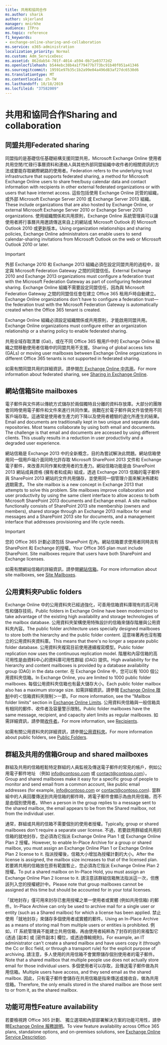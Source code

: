```yaml
---
title: 共用和協同合作
ms.author: sharik
author: skjerland
manager: mnirkhe
audience: ITPro
ms.topic: reference
f1_keywords:
- exchange-online-sharing-and-collaboration
ms.service: o365-administration
localization_priority: Normal
ms.custom: Adm_ServiceDesc
ms.assetid: 862dab54-701f-4014-a594-0b71e03772d2
ms.openlocfilehash: b544ebc38b4a1f79477b773bc91b40f051a41346
ms.sourcegitcommit: 19591e97b35c1b2a99e04a496d83af27dc6530d6
ms.translationtype: MT
ms.contentlocale: zh-TW
ms.lasthandoff: 10/18/2019
ms.locfileid: "37582009"
---
```

# <a name="sharing-and-collaboration"></a><span data-ttu-id="7387b-102">共用和協同合作</span><span class="sxs-lookup"><span data-stu-id="7387b-102">Sharing and collaboration</span></span>

## <a name="federated-sharing"></a><span data-ttu-id="7387b-103">同盟共用</span><span class="sxs-lookup"><span data-stu-id="7387b-103">Federated sharing</span></span>

<span data-ttu-id="7387b-104">同盟指的是基礎信任基礎結構支援同盟共用，Microsoft Exchange Online 使用者共用空閒/忙碌行事曆資料和連絡人與其他外部同盟組織中收件者的相關資訊的方法或要能存取網際網路的使用者。</span><span class="sxs-lookup"><span data-stu-id="7387b-104">Federation refers to the underlying trust infrastructure that supports federated sharing, a method for Microsoft Exchange Online users to share free/busy calendar data and contact information with recipients in other external federated organizations or with users that have internet access.</span></span> <span data-ttu-id="7387b-105">這些包括使用 Exchange Online 託管的組織，或外部 Microsoft Exchange Server 2010 或 Exchange Server 2013 組織。</span><span class="sxs-lookup"><span data-stu-id="7387b-105">These include organizations that are also hosted by Exchange Online, or external Microsoft Exchange Server 2010 or Exchange Server 2013 organizations.</span></span> <span data-ttu-id="7387b-106">使用組織關係和共用原則，Exchange Online 系統管理員可以讓使用者將行事曆共用邀請傳送來自上的網站或 Microsoft Outlook 的 Microsoft Outlook 2010 或更新版本。</span><span class="sxs-lookup"><span data-stu-id="7387b-106">Using organization relationships and sharing policies, Exchange Online administrators can enable users to send calendar-sharing invitations from Microsoft Outlook on the web or Microsoft Outlook 2010 or later.</span></span>
  
> [!IMPORTANT]
>  <span data-ttu-id="7387b-107">外部 Exchange 2010 和 Exchange 2013 組織必須在設定同盟共用的過程中，設定與 Microsoft Federation Gateway 之間的同盟信任。</span><span class="sxs-lookup"><span data-stu-id="7387b-107">External Exchange 2010 and Exchange 2013 organizations must configure a federation trust with the Microsoft Federation Gateway as part of configuring federated sharing.</span></span> <span data-ttu-id="7387b-108">Exchange Online 組織不需要設定同盟信任，因為與 Microsoft Federation Gateway 之間的同盟信任會在建立 Office 365 租用戶時自動建立。</span><span class="sxs-lookup"><span data-stu-id="7387b-108">Exchange Online organizations don't have to configure a federation trust—the federation trust with the Microsoft Federation Gateway is automatically created when the Office 365 tenant is created.</span></span> 
>
>  <span data-ttu-id="7387b-109">Exchange Online 組織必須設定組織關係或共用原則，才能啟用同盟共用。</span><span class="sxs-lookup"><span data-stu-id="7387b-109">Exchange Online organizations must configure either an organization relationship or a sharing policy to enable federated sharing.</span></span> 
>
>  <span data-ttu-id="7387b-110">共用全域存取清單 (Gal)，或在不同 Office 365 租用戶中的 Exchange Online 組織之間移動使用者信箱中的同盟共用不支援。</span><span class="sxs-lookup"><span data-stu-id="7387b-110">Sharing of global access lists (GALs) or moving user mailboxes between Exchange Online organizations in different Office 365 tenants is not supported in federated sharing.</span></span> 
  
<span data-ttu-id="7387b-111">如需有關同盟共用的詳細資訊，請參閱[在 Exchange Online 中共用](https://go.microsoft.com/fwlink/p/?LinkId=271774)。</span><span class="sxs-lookup"><span data-stu-id="7387b-111">For more information about federated sharing, see [Sharing in Exchange Online](https://go.microsoft.com/fwlink/p/?LinkId=271774).</span></span>
  
## <a name="site-mailboxes"></a><span data-ttu-id="7387b-112">網站信箱</span><span class="sxs-lookup"><span data-stu-id="7387b-112">Site mailboxes</span></span>

<span data-ttu-id="7387b-p103">電子郵件與文件將以傳統方式儲存於兩個獨特且分離的資料存放庫。大部分的團隊會同時使用電子郵件和文件來進行共同作業。挑戰在於電子郵件與文件皆使用不同客戶端存取。這通常是使用者生產力的下降以及使用者體驗的退化所產生的結果。</span><span class="sxs-lookup"><span data-stu-id="7387b-p103">Email and documents are traditionally kept in two unique and separate data repositories. Most teams collaborate by using both email and documents. The challenge is that email and documents are accessed by using different clients. This usually results in a reduction in user productivity and a degraded user experience.</span></span>
  
<span data-ttu-id="7387b-p104">網站信箱是 Exchange 2013 中的全新概念，目的為嘗試解決此問題。網站信箱使用同一個用戶端介面同時允許存取 Microsoft SharePoint 2013 文件和 Exchange 電子郵件，來改善共同作業和使用者的生產力。網站信箱功能是由 SharePoint 2013 網站成員資格 (擁有者和成員) 組成，透過 Exchange 2013 信箱的電子郵件與 SharePoint 2013 網站的文件共用儲存，並使用同一個管理介面來解決佈建和週期需求。</span><span class="sxs-lookup"><span data-stu-id="7387b-p104">The site mailbox is a new concept in Exchange 2013 that attempts to solve this problem. Site mailboxes improve collaboration and user productivity by using the same client interface to allow access to both Microsoft SharePoint 2013 documents and Exchange email. A site mailbox functionally consists of SharePoint 2013 site membership (owners and members), shared storage through an Exchange 2013 mailbox for email messages and a SharePoint 2013 site for documents, and a management interface that addresses provisioning and life cycle needs.</span></span>
  
> [!IMPORTANT]
> <span data-ttu-id="7387b-p105">您的 Office 365 計劃必須包括 SharePoint 在內。網站信箱要求使用者同時具有 SharePoint 和 Exchange 的授權。</span><span class="sxs-lookup"><span data-stu-id="7387b-p105">Your Office 365 plan must include SharePoint. Site mailboxes require that users have both SharePoint and Exchange licenses.</span></span> 
  
<span data-ttu-id="7387b-122">如需有關網站信箱的詳細資訊，請參閱[網站信箱](https://go.microsoft.com/fwlink/p/?LinkId=271789)。</span><span class="sxs-lookup"><span data-stu-id="7387b-122">For more information about site mailboxes, see [Site Mailboxes](https://go.microsoft.com/fwlink/p/?LinkId=271789).</span></span>
  
## <a name="public-folders"></a><span data-ttu-id="7387b-123">公用資料夾</span><span class="sxs-lookup"><span data-stu-id="7387b-123">Public folders</span></span>

<span data-ttu-id="7387b-124">Exchange Online 中的公用資料夾已經過強化，可善用信箱資料庫現有的高可用性和儲存技術。</span><span class="sxs-lookup"><span data-stu-id="7387b-124">Public folders in Exchange Online have been modernized to take advantage of the existing high availability and storage technologies of the mailbox database.</span></span> <span data-ttu-id="7387b-125">公用資料夾架構使用特殊設計的信箱來儲存階層與公用資料夾內容。</span><span class="sxs-lookup"><span data-stu-id="7387b-125">The public folder architecture uses specially designed mailboxes to store both the hierarchy and the public folder content.</span></span> <span data-ttu-id="7387b-126">這意味著再也沒有獨立的公用資料夾資料庫。</span><span class="sxs-lookup"><span data-stu-id="7387b-126">This means that there's no longer a separate public folder database.</span></span> <span data-ttu-id="7387b-127">公用資料夾複寫目前使用連續複寫模型。</span><span class="sxs-lookup"><span data-stu-id="7387b-127">Public folder replication now uses the continuous replication model.</span></span> <span data-ttu-id="7387b-128">階層和內容信箱的高可用性是由資料中心的資料庫可用性群組 (DAG) 提供。</span><span class="sxs-lookup"><span data-stu-id="7387b-128">High availability for the hierarchy and content mailboxes is provided by a database availability group (DAG) in the data center.</span></span> <span data-ttu-id="7387b-129">在 Exchange Online 中，您可以有 1000 個公用資料夾信箱。</span><span class="sxs-lookup"><span data-stu-id="7387b-129">In Exchange Online, you are limited to 1000 public folder mailboxes.</span></span> <span data-ttu-id="7387b-130">每個公用資料夾信箱也有最大儲存大小。</span><span class="sxs-lookup"><span data-stu-id="7387b-130">Each public folder mailbox also has a maximum storage size.</span></span> <span data-ttu-id="7387b-131">如需詳細資訊，請參閱 [Exchange Online 限制](exchange-online-limits.md)中的＜信箱資料夾限制＞一節。</span><span class="sxs-lookup"><span data-stu-id="7387b-131">For more information, see the "Mailbox folder limits" section in [Exchange Online Limits](exchange-online-limits.md).</span></span> <span data-ttu-id="7387b-132">公用資料夾信箱與一般信箱具有相同的郵件、收件者及容量警示限制。</span><span class="sxs-lookup"><span data-stu-id="7387b-132">Public folder mailboxes have the same message, recipient, and capacity alert limits as regular mailboxes.</span></span> <span data-ttu-id="7387b-133">如需詳細資訊，請參閱[收件者](recipients.md)。</span><span class="sxs-lookup"><span data-stu-id="7387b-133">For more information, see [Recipients](recipients.md).</span></span> 
  
<span data-ttu-id="7387b-134">如需有關公用資料夾的詳細資訊，請參閱[公用資料夾](https://go.microsoft.com/fwlink/p/?LinkId=271790)。</span><span class="sxs-lookup"><span data-stu-id="7387b-134">For more information about public folders, see [Public Folders](https://go.microsoft.com/fwlink/p/?LinkId=271790).</span></span>
  
## <a name="group-and-shared-mailboxes"></a><span data-ttu-id="7387b-135">群組及共用的信箱</span><span class="sxs-lookup"><span data-stu-id="7387b-135">Group and shared mailboxes</span></span>

<span data-ttu-id="7387b-136">群組及共用的信箱輕鬆特定群組的人員監視及傳送電子郵件的常見的帳戶，例如公用電子郵件地址 （例如 info@contoso.com 或 contact@contoso.com）。</span><span class="sxs-lookup"><span data-stu-id="7387b-136">Group and shared mailboxes make it easy for a specific group of people to monitor and send email from a common account, like public email addresses (for example, info@contoso.com or contact@contoso.com).</span></span> <span data-ttu-id="7387b-137">當群組中的人員回覆傳送到共用信箱的郵件時，將電子郵件會顯示為由共用信箱，而不是由個別使用者。</span><span class="sxs-lookup"><span data-stu-id="7387b-137">When a person in the group replies to a message sent to the shared mailbox, the email appears to be from the Shared mailbox, not from the individual user.</span></span>
  
<span data-ttu-id="7387b-138">通常，群組或共用的信箱不需要個別的使用者授權。</span><span class="sxs-lookup"><span data-stu-id="7387b-138">Typically, group or shared mailboxes don't require a separate user license.</span></span> <span data-ttu-id="7387b-139">不過，若要啟用群組或共用的信箱的就地封存，您必須為它指派 Exchange Online Plan 1 或 Exchange Online Plan 2 授權。</span><span class="sxs-lookup"><span data-stu-id="7387b-139">However, to enable In-Place Archive for a group or shared mailbox, you must assign an Exchange Online Plan 1 or Exchange Online Plan 2 license to it.</span></span> <span data-ttu-id="7387b-140">指派授權後，信箱大小增加為授權計劃的大小。</span><span class="sxs-lookup"><span data-stu-id="7387b-140">After the license is assigned, the mailbox size increases to that of the licensed plan.</span></span> <span data-ttu-id="7387b-141">若要將共用的信箱放在原有範圍暫止，您必須為它指派 Exchange Online Plan 2 授權。</span><span class="sxs-lookup"><span data-stu-id="7387b-141">To put a shared mailbox on In-Place Hold, you must assign an Exchange Online Plan 2 license to it.</span></span> <span data-ttu-id="7387b-142">請注意該群組信箱無法指派這一次，但應該列入您的授權總計中。</span><span class="sxs-lookup"><span data-stu-id="7387b-142">Please note that group mailboxes cannot be assigned at this time but should be accounted for in your total licenses.</span></span>
  
<span data-ttu-id="7387b-143">「就地封存」僅可用來封存已套用授權之單一使用者或實體 (例如共用信箱) 的郵件。</span><span class="sxs-lookup"><span data-stu-id="7387b-143">In-Place Archive can only be used to archive mail for a single user or entity (such as a Shared mailbox) for which a license has been applied.</span></span> <span data-ttu-id="7387b-144">禁止使用「就地封存」來儲存多個使用者或實體的郵件。</span><span class="sxs-lookup"><span data-stu-id="7387b-144">Using an In-Place Archive as a means of storing mail from multiple users or entities is prohibited.</span></span> <span data-ttu-id="7387b-145">例如，IT 系統管理員不能建立共用信箱，再由使用者純粹為了封存的目的來複製它 (透過 [副本] 或 [密件副本] 欄位，或透過傳輸規則)。</span><span class="sxs-lookup"><span data-stu-id="7387b-145">For example, an IT administrator can't create a shared mailbox and have users copy it (through the Cc or Bcc field, or through a transport rule) for the explicit purpose of archiving.</span></span> <span data-ttu-id="7387b-146">請注意，多人使用的共用信箱不會實際儲存個別使用者的電子郵件。</span><span class="sxs-lookup"><span data-stu-id="7387b-146">Note that a shared mailbox that multiple people use does not actually store email for those individual users.</span></span> <span data-ttu-id="7387b-147">多個使用者可以存取，且傳送電子郵件做為共用信箱。</span><span class="sxs-lookup"><span data-stu-id="7387b-147">Multiple users have access, and they send email as the shared mailbox.</span></span> <span data-ttu-id="7387b-148">因此，只有電子郵件會儲存在共用信箱是指來傳送或接收自，做為共用信箱。</span><span class="sxs-lookup"><span data-stu-id="7387b-148">Therefore, the only emails stored in the shared mailbox are those sent to or from it, as the shared mailbox.</span></span>
  
## <a name="feature-availability"></a><span data-ttu-id="7387b-149">功能可用性</span><span class="sxs-lookup"><span data-stu-id="7387b-149">Feature availability</span></span>

<span data-ttu-id="7387b-150">若要檢視跨 Office 365 計劃、 獨立選項和內部部署解決方案的功能可用性，請參閱[Exchange Online 服務說明](exchange-online-service-description.md)。</span><span class="sxs-lookup"><span data-stu-id="7387b-150">To view feature availability across Office 365 plans, standalone options, and on-premises solutions, see [Exchange Online Service Description](exchange-online-service-description.md).</span></span>
  

